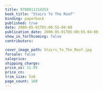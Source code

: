 ```yaml
---
title: 9780811214353
book_title: "Stairs To The Roof"
binding: paperback
published: true
date: 2000-05-01T05:00:55-04:00
publication_date: 2000-05-01T05:00:55-04:00
show_in_forthcoming: false
contributors:

cover_image_path: Stairs_To_The_Roof.jpg
forsale: false
saleprice:
shipping_charge:
price_us: 11.95
price_cn:
trim_size: 5x8
page_count: 160
---
```


